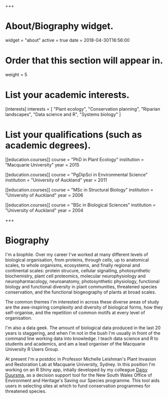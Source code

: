 +++
# About/Biography widget.
widget = "about"
active = true
date = 2018-04-30T16:56:00

# Order that this section will appear in.
weight = 5

# List your academic interests.
[interests]
  interests = [
    "Plant ecology",
    "Conservation planning",
    "Riparian landscapes",
    "Data science and R",
    "Systems biology"
  ]

# List your qualifications (such as academic degrees).
[[education.courses]]
  course = "PhD in Plant Ecology"
  institution = "Macquarie University"
  year = 2015

[[education.courses]]
  course = "PgDipSci in Environmental Science"
  institution = "University of Auckland"
  year = 2011

[[education.courses]]
  course = "MSc in Structural Biology"
  institution = "University of Auckland"
  year = 2006

[[education.courses]]
  course = "BSc in Biological Sciences"
  institution = "University of Auckland"
  year = 2004
 
+++

# Biography

I'm a biophile. Over my career I've worked at many different levels of biological organisation, from proteins, through cells, up to anatomical scales, to whole organisms, ecosystems, and finally regional and continental scales: protein strucure, cellular signalling, photosynthetic biochemistry, plant cell proteomics, molecular neurophysiology and neuropharmacology, neuroanatomy, photosynthetic physiology, functional biology and functional diversity in plant communities, threatened species conservation, and the functional biogeography of plants at broad scales. 

The common themes I'm interested in across these diverse areas of study are the awe-inspiring complexity and diversity of biological forms, how they self-organise, and the repetition of common motifs at every level of organisation.

I'm also a data geek. The amount of biological data produced in the last 20 years is staggering, and when I'm not in the bush I'm usually in front of the command line working data into knowledge. I teach data science and R to students and academics, and am a lead organiser of the Macquarie University R Users Group.

At present I'm a postdoc in Professor Michelle Leishman's Plant Invasion and Restoration Lab at Macquarie University, Sydney. In this position I'm working on an R Shiny app, intially developed by my colleague [Daisy Duursma](http://www.daisyduursma.com), as a decision support tool for the New South Wales Office of Environment and Heritage's Saving our Species programme. This tool aids users in selecting sites at which to fund conservation programmes for threatened species.

